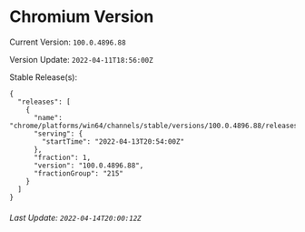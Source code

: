 # Chromium Version

Current Version: `100.0.4896.88`

Version Update: `2022-04-11T18:56:00Z`

Stable Release(s):
```
{
  "releases": [
    {
      "name": "chrome/platforms/win64/channels/stable/versions/100.0.4896.88/releases/1649883240",
      "serving": {
        "startTime": "2022-04-13T20:54:00Z"
      },
      "fraction": 1,
      "version": "100.0.4896.88",
      "fractionGroup": "215"
    }
  ]
}
```

###### Last Update: `2022-04-14T20:00:12Z`
